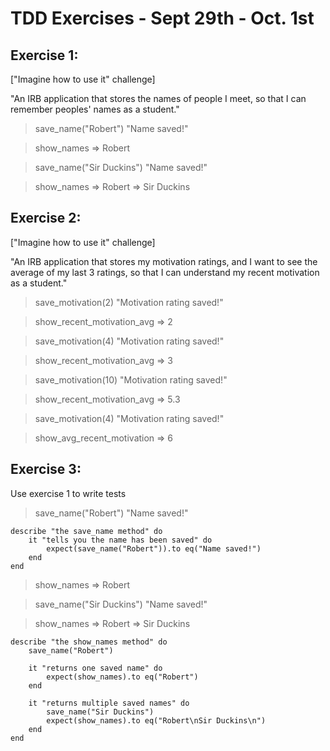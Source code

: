 # TDD Exercises - Sept 29th - Oct. 1st

## Exercise 1:

["Imagine how to use it" challenge]

"An IRB application that stores the names of people I meet, 
so that I can remember peoples' names as a student."

>save_name("Robert")
"Name saved!"

>show_names
=> Robert

>save_name("Sir Duckins")
"Name saved!"

>show_names
=> Robert
=> Sir Duckins

## Exercise 2:

["Imagine how to use it" challenge]

"An IRB application that stores my motivation ratings, 
and I want to see the average of my last 3 ratings, 
so that I can understand my recent motivation as a student."

>save_motivation(2)
"Motivation rating saved!"

>show_recent_motivation_avg
=> 2

>save_motivation(4)
"Motivation rating saved!"

>show_recent_motivation_avg
=> 3

>save_motivation(10)
"Motivation rating saved!"

>show_recent_motivation_avg
=> 5.3

>save_motivation(4)
"Motivation rating saved!"

>show_avg_recent_motivation
=> 6

## Exercise 3:

Use exercise 1 to write tests

>save_name("Robert")
"Name saved!"

```
describe "the save_name method" do
    it "tells you the name has been saved" do
        expect(save_name("Robert")).to eq("Name saved!")
    end
end
```

>show_names
=> Robert

>save_name("Sir Duckins")
"Name saved!"

>show_names
=> Robert
=> Sir Duckins

```
describe "the show_names method" do
    save_name("Robert")

    it "returns one saved name" do
        expect(show_names).to eq("Robert")
    end

    it "returns multiple saved names" do
        save_name("Sir Duckins")
        expect(show_names).to eq("Robert\nSir Duckins\n")
    end
end
```
